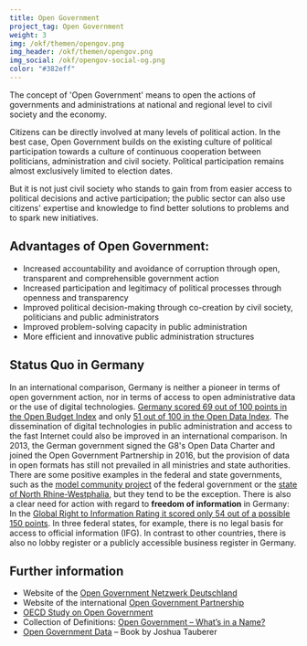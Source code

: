```yaml
---
title: Open Government
project_tag: Open Government
weight: 3
img: /okf/themen/opengov.png
img_header: /okf/themen/opengov.png
img_social: /okf/opengov-social-og.png
color: "#382eff"
---
```


The concept of 'Open Government' means to open the actions of governments and administrations at national and regional level to civil society and the economy. 

<!--more-->

Citizens can be directly involved at many levels of political action. In the best case, Open Government builds on the existing culture of political participation towards a culture of continuous cooperation between politicians, administration and civil society. Political participation remains almost exclusively limited to election dates.

But it is not just civil society who stands to gain from from easier access to political decisions and active participation; the public sector can also use citizens' expertise and knowledge to find better solutions to problems and to spark new initiatives.

## Advantages of Open Government:

* Increased accountability and avoidance of corruption through open, transparent and comprehensible government action
* Increased participation and legitimacy of political processes through openness and transparency
* Improved political decision-making through co-creation by civil society, politicians and public administrators 
* Improved problem-solving capacity in public administration
* More efficient and innovative public administration structures

## Status Quo in Germany

In an international comparison, Germany is neither a pioneer in terms of open government action, nor in terms of access to open administrative data or the use of digital technologies. [Germany scored 69](https://www.internationalbudget.org/open-budget-survey/results-by-country/country-info/?country=de)[ out of 100](https://www.internationalbudget.org/open-budget-survey/results-by-country/country-info/?country=de)[ points in the Open Budget Index](https://www.internationalbudget.org/open-budget-survey/results-by-country/country-info/?country=de) and only [51 out of 100 in the Open Data Index](https://index.okfn.org/place/de/). The dissemination of digital technologies in public administration and access to the fast Internet could also be improved in an international comparison. In 2013, the German government signed the G8's Open Data Charter and joined the Open Government Partnership in 2016, but the provision of data in open formats has still not prevailed in all ministries and state authorities. There are some positive examples in the federal and state governments, such as the [model community project](http://open-government-kommunen.de/) of the federal government or the [state of North Rhine-Westphalia](https://www.land.nrw/de/pressemitteilung/land-investiert-91-millionen-euro-modellkommunen-um-digitale-angebote-fuer-buerger), but they tend to be the exception. There is also a clear need for action with regard to **freedom of information** in Germany: In the [Global Right to Information Rating it scored only 54 out of a possible 150 points](https://www.rti-rating.org/country-detail/?country=Germany). In three federal states, for example, there is no legal basis for access to official information (IFG). In contrast to other countries, there is also no lobby register or a publicly accessible business register in Germany. 

## Further information

* Website of the [Open Government Netzwerk Deutschland](https://opengovpartnership.de/)
* Website of the international [Open Government Partnership](https://www.opengovpartnership.org/)
* [OECD Study on Open Government](https://opengovpartnership.de/files/2018/05/oecd-studie-open-government.pdf)
* Collection of Definitions: [Open Government – What’s in a Name?](http://thegovlab.org/open-government-whats-in-a-name/)
* [Open Government Data](https://opengovdata.io/) – Book by Joshua Tauberer
